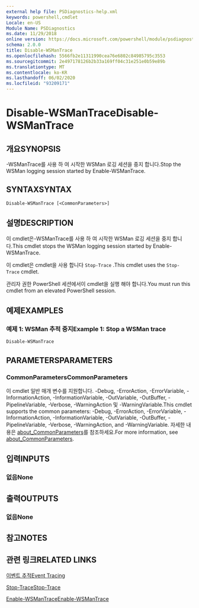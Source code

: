 ```yaml
---
external help file: PSDiagnostics-help.xml
keywords: powershell,cmdlet
Locale: en-US
Module Name: PSDiagnostics
ms.date: 11/29/2018
online version: https://docs.microsoft.com/powershell/module/psdiagnostics/disable-wsmantrace?view=powershell-7.1&WT.mc_id=ps-gethelp
schema: 2.0.0
title: Disable-WSManTrace
ms.openlocfilehash: 5566fb2e11311990cea76e6802c84985795c3553
ms.sourcegitcommit: 2e497178126b2b33a169ff04c31e251e0b59e89b
ms.translationtype: MT
ms.contentlocale: ko-KR
ms.lasthandoff: 06/02/2020
ms.locfileid: "93209171"
---
```

# <span data-ttu-id="232d4-103">Disable-WSManTrace</span><span class="sxs-lookup"><span data-stu-id="232d4-103">Disable-WSManTrace</span></span>

## <span data-ttu-id="232d4-104">개요</span><span class="sxs-lookup"><span data-stu-id="232d4-104">SYNOPSIS</span></span>
<span data-ttu-id="232d4-105">-WSManTrace를 사용 하 여 시작한 WSMan 로깅 세션을 중지 합니다.</span><span class="sxs-lookup"><span data-stu-id="232d4-105">Stop the WSMan logging session started by Enable-WSManTrace.</span></span>

## <span data-ttu-id="232d4-106">SYNTAX</span><span class="sxs-lookup"><span data-stu-id="232d4-106">SYNTAX</span></span>

```
Disable-WSManTrace [<CommonParameters>]
```

## <span data-ttu-id="232d4-107">설명</span><span class="sxs-lookup"><span data-stu-id="232d4-107">DESCRIPTION</span></span>
<span data-ttu-id="232d4-108">이 cmdlet은-WSManTrace를 사용 하 여 시작한 WSMan 로깅 세션을 중지 합니다.</span><span class="sxs-lookup"><span data-stu-id="232d4-108">This cmdlet stops the WSMan logging session started by Enable-WSManTrace.</span></span>

<span data-ttu-id="232d4-109">이 cmdlet은 cmdlet을 사용 합니다 `Stop-Trace` .</span><span class="sxs-lookup"><span data-stu-id="232d4-109">This cmdlet uses the `Stop-Trace` cmdlet.</span></span>

<span data-ttu-id="232d4-110">관리자 권한 PowerShell 세션에서이 cmdlet을 실행 해야 합니다.</span><span class="sxs-lookup"><span data-stu-id="232d4-110">You must run this cmdlet from an elevated PowerShell session.</span></span>

## <span data-ttu-id="232d4-111">예제</span><span class="sxs-lookup"><span data-stu-id="232d4-111">EXAMPLES</span></span>

### <span data-ttu-id="232d4-112">예제 1: WSMan 추적 중지</span><span class="sxs-lookup"><span data-stu-id="232d4-112">Example 1: Stop a WSMan trace</span></span>

```powershell
Disable-WSManTrace
```

## <span data-ttu-id="232d4-113">PARAMETERS</span><span class="sxs-lookup"><span data-stu-id="232d4-113">PARAMETERS</span></span>

### <span data-ttu-id="232d4-114">CommonParameters</span><span class="sxs-lookup"><span data-stu-id="232d4-114">CommonParameters</span></span>

<span data-ttu-id="232d4-115">이 cmdlet 일반 매개 변수를 지원합니다. -Debug, -ErrorAction, -ErrorVariable, -InformationAction, -InformationVariable, -OutVariable, -OutBuffer, -PipelineVariable, -Verbose, -WarningAction 및 -WarningVariable.</span><span class="sxs-lookup"><span data-stu-id="232d4-115">This cmdlet supports the common parameters: -Debug, -ErrorAction, -ErrorVariable, -InformationAction, -InformationVariable, -OutVariable, -OutBuffer, -PipelineVariable, -Verbose, -WarningAction, and -WarningVariable.</span></span> <span data-ttu-id="232d4-116">자세한 내용은 [about_CommonParameters](https://go.microsoft.com/fwlink/?LinkID=113216)를 참조하세요.</span><span class="sxs-lookup"><span data-stu-id="232d4-116">For more information, see [about_CommonParameters](https://go.microsoft.com/fwlink/?LinkID=113216).</span></span>

## <span data-ttu-id="232d4-117">입력</span><span class="sxs-lookup"><span data-stu-id="232d4-117">INPUTS</span></span>

### <span data-ttu-id="232d4-118">없음</span><span class="sxs-lookup"><span data-stu-id="232d4-118">None</span></span>

## <span data-ttu-id="232d4-119">출력</span><span class="sxs-lookup"><span data-stu-id="232d4-119">OUTPUTS</span></span>

### <span data-ttu-id="232d4-120">없음</span><span class="sxs-lookup"><span data-stu-id="232d4-120">None</span></span>

## <span data-ttu-id="232d4-121">참고</span><span class="sxs-lookup"><span data-stu-id="232d4-121">NOTES</span></span>

## <span data-ttu-id="232d4-122">관련 링크</span><span class="sxs-lookup"><span data-stu-id="232d4-122">RELATED LINKS</span></span>

[<span data-ttu-id="232d4-123">이벤트 추적</span><span class="sxs-lookup"><span data-stu-id="232d4-123">Event Tracing</span></span>](/windows/desktop/ETW/event-tracing-portal)

[<span data-ttu-id="232d4-124">Stop-Trace</span><span class="sxs-lookup"><span data-stu-id="232d4-124">Stop-Trace</span></span>](stop-trace.md)

[<span data-ttu-id="232d4-125">Enable-WSManTrace</span><span class="sxs-lookup"><span data-stu-id="232d4-125">Enable-WSManTrace</span></span>](Enable-WSManTrace.md)

